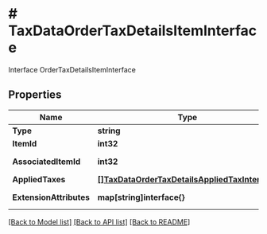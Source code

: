 # # TaxDataOrderTaxDetailsItemInterface
Interface OrderTaxDetailsItemInterface

## Properties 


Name | Type | Description | Notes
------------ | ------------- | ------------- | -------------
**Type**| **string** | Type (shipping, product, weee, gift wrapping, etc)  | [optional]
**ItemId**| **int32** | Item id if this item is a product  | [optional]
**AssociatedItemId**| **int32** | Associated item id if this item is associated with another item, null otherwise  | [optional]
**AppliedTaxes**| [**[]TaxDataOrderTaxDetailsAppliedTaxInterface**](TaxDataOrderTaxDetailsAppliedTaxInterface.md) | Applied taxes  | [optional]
**ExtensionAttributes**| **map[string]interface{}** | ExtensionInterface class for @see \\Magento\\Tax\\Api\\Data\\OrderTaxDetailsItemInterface  | [optional]


[[Back to Model list]](../../README.md#models) [[Back to API list]](../../README.md#endpoints) [[Back to README]](../../README.md)

